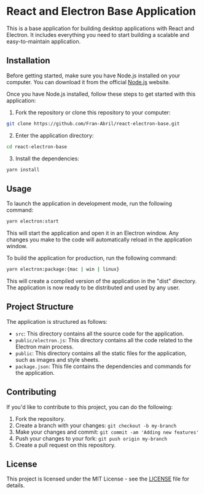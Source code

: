 # React and Electron Base Application
This is a base application for building desktop applications with React and Electron. It includes everything you need to start building a scalable and easy-to-maintain application.

## Installation
Before getting started, make sure you have Node.js installed on your computer. You can download it from the official [Node.js](https://nodejs.org/) website.

Once you have Node.js installed, follow these steps to get started with this application:

1.  Fork the repository or clone this repository to your computer:
```bash
git clone https://github.com/Fran-Abril/react-electron-base.git
```

2. Enter the application directory:
```bash
cd react-electron-base
```

3. Install the dependencies:
```bash
yarn install
```

## Usage
To launch the application in development mode, run the following command:

```bash
yarn electron:start
```

This will start the application and open it in an Electron window. Any changes you make to the code will automatically reload in the application window.

To build the application for production, run the following command:

```bash
yarn electron:package:{mac | win | linux}
```

This will create a compiled version of the application in the "dist" directory. The application is now ready to be distributed and used by any user.

## Project Structure
The application is structured as follows:

- `src`: This directory contains all the source code for the application.
- `public/electron.js`: This directory contains all the code related to the Electron main process.
- `public`: This directory contains all the static files for the application, such as images and style sheets.
- `package.json`: This file contains the dependencies and commands for the application.

## Contributing
If you'd like to contribute to this project, you can do the following:

1. Fork the repository.
2. Create a branch with your changes: `git checkout -b my-branch`
3. Make your changes and commit: `git commit -am 'Adding new features'`
4. Push your changes to your fork: `git push origin my-branch`
5. Create a pull request on this repository.

## License
This project is licensed under the MIT License - see the [LICENSE](./LICENSE) file for details.